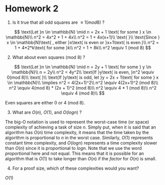 # Homework 2

1. Is it true that all odd squares are $\equiv 1 (mod 8)$ ?

$$
\text{Let }n \in \mathbb{N} \mid n = 2x + 1 \text{ for some } x \in \mathbb{N}\\
n^2 = 4x^2 + 1 + 4x\\
n^2 = 1 + 4x(x+1)\\
\text{ }\\
\text{Since } x \in \mathbb{N}\text{ , either }x\text{ is even or }x+1\text{ is even.}\\
n^2 = 1 + 4*2*k\text{ for some }k\\
n^2 = 1 + 8k\\
n^2 \equiv 1 (mod 8)
$$

2. What about even squares (mod 8) ?

$$
\text{Let }n \in \mathbb{N} \mid n = 2y + 1 \text{ for some } y \in \mathbb{N}\\
n = 2y\\
n^2 = 4y^2\\
\text{If }y\text{ is even, }n^2 \equiv 0(mod 8)\\
\text{ }\\
\text{If }y\text{ is odd, let }y = 2x + 1\text{ for some } x \in \mathbb{N}\\
\implies n^2 = 4(2x+1)^2\\
n^2 \equiv 4(2x+1)^2 (mod 8)\\
n^2 \equiv 4(mod 8) * (2x + 1)^2 (mod 8)\\
n^2 \equiv 4 * 1 (mod 8)\\
n^2 \equiv 4 (mod 8)\\
$$

Even squares are either $0$ or $4$ (mod 8).

3. What are $O(n)$, $O(1)$, and $O(log n)$ ?

The big-O notation is used to represent the worst-case time (or space) complexity of achieving a task of size $n$. Simply put, when it is said that an algorithm has $O(n)$ time complexity, it means that the time taken by the algorithm is proportional to $n$ in the worst case. Similarly, $O(1)$ represents constant time complexity, and $O(log n)$ represents a time complexity slower than $O(n)$ since it is proportional to $log n$. Note that we use the word _proportional_ here and not equal. This means that it is possible for an algorithm that is $O(1)$ to take longer than $O(n)$ if the _factor_ for $O(n)$ is small.

4. For a proof size, which of these complexities would you want?

$O(1)$
